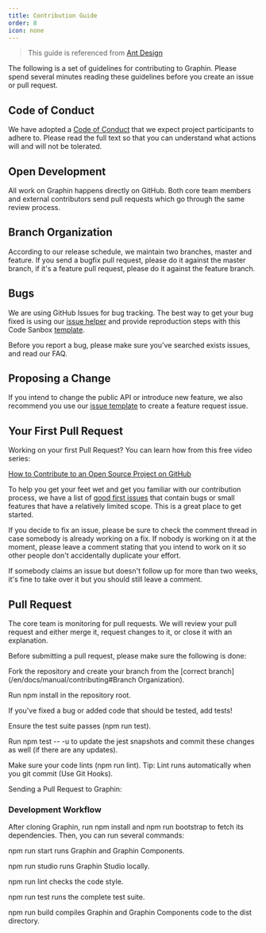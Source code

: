 ```yaml
---
title: Contribution Guide
order: 8
icon: none
---
```


> This guide is referenced from [Ant Design](https://ant.design/docs/react/contributing-cn)

The following is a set of guidelines for contributing to Graphin. Please spend several minutes reading these guidelines before you create an issue or pull request.

## Code of Conduct

We have adopted a [Code of Conduct](https://github.com/antvis/graphin/blob/develop/CODE_OF_CONDUCT.md) that we expect project participants to adhere to. Please read the full text so that you can understand what actions will and will not be tolerated.

## Open Development

All work on Graphin happens directly on GitHub. Both core team members and external contributors send pull requests which go through the same review process.

## Branch Organization

According to our release schedule, we maintain two branches, master and feature. If you send a bugfix pull request, please do it against the master branch, if it's a feature pull request, please do it against the feature branch.

## Bugs

We are using GitHub Issues for bug tracking. The best way to get your bug fixed is using our [issue helper](https://github.com/antvis/graphin/issues/new?assignees=&labels=&template=bug_report.md&title=) and provide reproduction steps with this Code Sanbox [template](https://codesandbox.io/s/data-driven-3o71b).

Before you report a bug, please make sure you've searched exists issues, and read our FAQ.

## Proposing a Change

If you intend to change the public API or introduce new feature, we also recommend you use our [issue template](https://github.com/antvis/graphin/issues/new?assignees=&labels=&template=feature_request.md&title=) to create a feature request issue.

## Your First Pull Request

Working on your first Pull Request? You can learn how from this free video series:

[How to Contribute to an Open Source Project on GitHub](https://segmentfault.com/a/1190000000736629)

To help you get your feet wet and get you familiar with our contribution process, we have a list of [good first issues](https://github.com/antvis/graphin/issues?q=is%3Aissue+is%3Aopen+label%3A%22good+first+issue%22) that contain bugs or small features that have a relatively limited scope. This is a great place to get started.

If you decide to fix an issue, please be sure to check the comment thread in case somebody is already working on a fix. If nobody is working on it at the moment, please leave a comment stating that you intend to work on it so other people don't accidentally duplicate your effort.

If somebody claims an issue but doesn't follow up for more than two weeks, it's fine to take over it but you should still leave a comment.

## Pull Request

The core team is monitoring for pull requests. We will review your pull request and either merge it, request changes to it, or close it with an explanation.

Before submitting a pull request, please make sure the following is done:

Fork the repository and create your branch from the [correct branch](/en/docs/manual/contributing#Branch Organization).

Run npm install in the repository root.

If you've fixed a bug or added code that should be tested, add tests!

Ensure the test suite passes (npm run test).

Run npm test -- -u to update the jest snapshots and commit these changes as well (if there are any updates).

Make sure your code lints (npm run lint). Tip: Lint runs automatically when you git commit (Use Git Hooks).

Sending a Pull Request to Graphin:

### Development Workflow

After cloning Graphin, run npm install and npm run bootstrap to fetch its dependencies. Then, you can run several commands:

npm run start runs Graphin and Graphin Components.

npm run studio runs Graphin Studio locally.

npm run lint checks the code style.

npm run test runs the complete test suite.

npm run build compiles Graphin and Graphin Components code to the dist directory.
